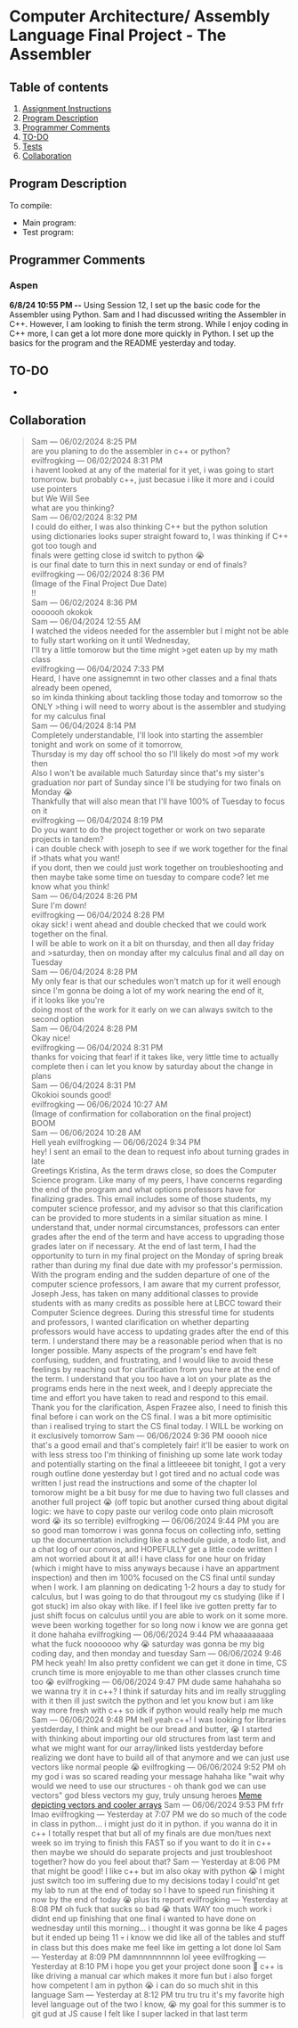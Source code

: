 # Computer Architecture/ Assembly Language Final Project - The Assembler
## Table of contents
1. [Assignment Instructions](https://www.nand2tetris.org/project06)
2. [Program Description]()
3. [Programmer Comments]()
4. [TO-DO]()
5. [Tests]()
6. [Collaboration]()

## Program Description
> 
>
To compile:  
- Main program: 
- Test program:

## Programmer Comments
### Aspen
**6/8/24 10:55 PM --** Using Session 12, I set up the basic code for the Assembler using Python. Sam and I had discussed writing the Assembler in C++. However, I am looking to finish the term strong. While I enjoy coding in C++ more, I can get a lot more done more quickly in Python. I set up the basics for the program and the README yesterday and today.  

## TO-DO
- 
## Collaboration
>Sam — 06/02/2024 8:25 PM  
are you planing to do the assembler in c++ or python?  
evilfrogking — 06/02/2024 8:31 PM  
i havent looked at any of the material for it yet, i was going to start tomorrow. but probably c++, just becasue i like it more and i could use pointers  
but We Will See  
what are you thinking?  
Sam — 06/02/2024 8:32 PM  
I could do either, I was also thinking C++ but the python solution using dictionaries looks super straight foward to, I was thinking if C++ got too tough and  
finals were getting close id switch to python 😭  
is our final date to turn this in next sunday or end of finals?  
evilfrogking — 06/02/2024 8:36 PM  
(Image of the Final Project Due Date)  
!!  
Sam — 06/02/2024 8:36 PM  
ooooooh okokok  
Sam — 06/04/2024 12:55 AM    
I watched the videos needed for the assembler but I might not be able to fully start working on it until Wednesday,  
I'll try a little tomorow but the time might   >get eaten up by my math class   
evilfrogking — 06/04/2024 7:33 PM   
Heard, I have one assignemnt in two other classes and a final thats already been opened,  
so im kinda thinking about tackling those today and tomorrow so the ONLY >thing i will need to worry about is the assembler and studying for my calculus final  
Sam — 06/04/2024 8:14 PM  
Completely understandable, I'll look into starting the assembler tonight and work on some of it tomorrow,  
Thursday is my day off school tho so I'll likely do most >of my work then  
Also I won't be available much Saturday since that's my sister's graduation nor part of Sunday since I'll be studying for two finals on Monday 😭  
Thankfully that will also mean that I'll have 100% of Tuesday to focus on it  
evilfrogking — 06/04/2024 8:19 PM  
Do you want to do the project together or work on two separate projects in tandem?  
i can double check with joseph to see if we work together for the final if >thats what you want!  
if you dont, then we could just work together on troubleshooting and then maybe take some time on tuesday to compare code? let me know what you think!  
Sam — 06/04/2024 8:26 PM  
Sure I'm down!  
evilfrogking — 06/04/2024 8:28 PM  
okay sick! i went ahead and double checked that we could work together on the final.  
I will be able to work on it a bit on thursday, and then all day friday and >saturday, then on monday after my calculus final and all day on Tuesday  
Sam — 06/04/2024 8:28 PM  
My only fear is that our schedules won't match up for it well enough since I'm gonna be doing a lot of my work nearing the end of it,  
if it looks like you're   
doing most of the work for it early on we can always switch to the second option  
Sam — 06/04/2024 8:28 PM  
Okay nice!  
evilfrogking — 06/04/2024 8:31 PM  
thanks for voicing that fear! if it takes like, very little time to actually complete then i can let you know by saturday about the change in plans  
Sam — 06/04/2024 8:31 PM  
Okokioi sounds good!  
evilfrogking — 06/06/2024 10:27 AM  
(Image of confirmation for collaboration on the final project)  
BOOM  
Sam — 06/06/2024 10:28 AM  
Hell yeah
evilfrogking — 06/06/2024 9:34 PM  
hey! I sent an email to the dean to request info about turning grades in late  
Greetings Kristina,
As the term draws close, so does the Computer Science program. Like many of my peers, I have concerns regarding the end of the program and what options professors have for finalizing grades. This email includes some of those students, my computer science professor, and my advisor so that this clarification can be provided to more students in a similar situation as mine.
I understand that, under normal circumstances, professors can enter grades after the end of the term and have access to upgrading those grades later on if necessary. At the end of last term, I had the opportunity to turn in my final project on the Monday of spring break rather than during my final due date with my professor's permission. With the program ending and the sudden departure of one of the computer science professors, I am aware that my current professor, Joseph Jess, has taken on many additional classes to provide students with as many credits as possible here at LBCC toward their Computer Science degrees. During this stressful time for students and professors, I wanted clarification on whether departing professors would have access to updating grades after the end of this term. I understand there may be a reasonable period when that is no longer possible.
Many aspects of the program's end have felt confusing, sudden, and frustrating, and I would like to avoid these feelings by reaching out for clarification from you here at the end of the term. I understand that you too have a lot on your plate as the programs ends here in the next week, and I deeply appreciate the time and effort you have taken to read and respond to this email.
Thank you for the clarification,
Aspen Frazee
also, I need to finish this final before i can work on the CS final. I was a bit more optimisitic than i realised trying to start the CS final today. I WILL be working on it exclusively tomorrow
Sam — 06/06/2024 9:36 PM
ooooh nice that's a good email
and that's completely fair! it'll be easier to work on with less stress too
I'm thinking of finishing up some late work today and potentially starting on the final a littleeeee bit tonight, I got a very rough outline done yesterday but I got tired and no actual code was written I just read the instructions and some of the chapter lol
tomorow might be a bit busy for me due to having two full classes and another full project 😭
(off topic but another cursed thing about digital logic: we have to copy paste our verilog code onto plain microsoft word 😭 its so terrible)
evilfrogking — 06/06/2024 9:44 PM
you are so good man
tomorrow i was gonna focus on collecting info, setting up the documentation including like a schedule guide, a todo list, and a chat log of our convos, and HOPEFULLY get a little code written
I am not worried about it at all! i have class for one hour on friday (which i might have to miss anyways because i have an appartment inspection)
and then im 100% focused on the CS final until sunday when I work. I am planning on dedicating 1-2 hours a day to study for calculus, but I was going to do that througout my cs studying (like if I got stuck)
im also okay with like. if I feel like ive gotten pretty far to just shift focus on calculus until you are able to work on it some more. weve been working together for so long now i know we are gonna get it done hahaha
evilfrogking — 06/06/2024 9:44 PM
whaaaaaaaaa what the fuck nooooooo why 😭
saturday was gonna be my big coding day, and then monday and tuesday
Sam — 06/06/2024 9:46 PM
heck yeah! Im also pretty confident we can get it done in time, CS crunch time is more enjoyable to me than other classes crunch time too 😭
evilfrogking — 06/06/2024 9:47 PM
dude same hahahaha
so we wanna try it in c++? I think if saturday hits and im really struggling with it then ill just switch the python and let you know
but i am like way more fresh with c++ so idk if python would really help me much
Sam — 06/06/2024 9:48 PM
hell yeah c++!
I was looking for libraries yestderday, I think <map> and <vector> might be our bread and butter, 😭 I started with thinking about importing our old structures from last term and what we might want for our array/linked lists yestderday before realizing we dont have to build all of that anymore and we can just use vectors like normal people 😭
evilfrogking — 06/06/2024 9:52 PM
oh my god i was so scared reading your message hahaha like "wait why would we need to use our structures - oh thank god we can use vectors"
god bless vectors my guy, truly unsung heroes
[Meme depicting vectors and cooler arrays](https://cdn.discordapp.com/attachments/1100605396395233333/1248499889558786139/e73mycwq33j91.png?ex=666686a1&is=66653521&hm=773992c5850d5a73a1a55bce5f1e2690198fcd84dad0e1e9fdca7ff19b6257ec&)
Sam — 06/06/2024 9:53 PM
frfr
lmao
evilfrogking — Yesterday at 7:07 PM
we do so much of the code in class in python... i might just do it in python. if you wanna do it in c++ I totally respet that but all of my finals are due mon/tues next week so im trying to finish this FAST
so if you want to do it in c++ then maybe we should do separate projects and just troubleshoot together? how do you feel about that?
Sam — Yesterday at 8:06 PM
that might be good! I like c++ but im also okay with python 😭 I might just switch too im suffering due to my decisions today
I could'nt get my lab to run at the end of today so I have to speed run finishing it now by the end of today 😭 plus its report
evilfrogking — Yesterday at 8:08 PM
oh fuck that sucks so bad 😭
thats WAY too much work
i didnt end up finishing that one final i wanted to have done on wednesday until this morning... i thought it was gonna be like 4 pages but it ended up being 11 💀
i know we did like all of the tables and stuff in class but this does make me feel like im getting a lot done lol
Sam — Yesterday at 8:09 PM
damnnnnnnnnn
lol yeee
evilfrogking — Yesterday at 8:10 PM
i hope you get your project done soon 🫡
c++ is like driving a manual car which makes it more fun but i also forget how competent I am in python 😭 i can do so much shit in this language
Sam — Yesterday at 8:12 PM
tru tru tru
it's my favorite high level language out of the two I know, 😭 my goal for this summer is to git gud at JS cause I felt like I super lacked in that last term

>

